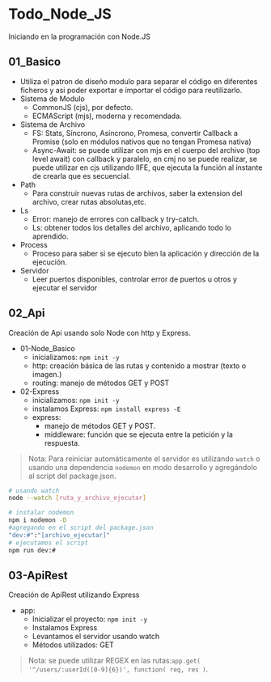 # Todo_Node_JS

Iniciando en la programación con Node.JS
<!-- cSpell:disable -->

## 01_Basico
<!-- cSpell:enable -->
- Utiliza el patron de diseño modulo para separar el código en diferentes ficheros y asi poder exportar e importar el código para reutilizarlo.
- Sistema de Modulo
  - CommonJS (cjs), por defecto.
  - ECMAScript (mjs), moderna y recomendada.
- Sistema de Archivo
  - FS: Stats, Síncrono, Asíncrono, Promesa, convertir Callback a Promise (solo en módulos nativos que no tengan Promesa nativa)
  - Async-Await: se puede utilizar con mjs en el cuerpo del archivo (top level await) con callback y paralelo, en cmj no se puede realizar, se puede utilizar en cjs utilizando IIFE, que ejecuta la función al instante de crearla que es secuencial.
- Path
  - Para construir nuevas rutas de archivos, saber la extension del archivo, crear rutas absolutas,etc.
- Ls
  - Error: manejo de errores con callback y try-catch.
  - Ls: obtener todos los detalles del archivo, aplicando todo lo aprendido.
- Process
  - Proceso para saber si se ejecuto bien la aplicación y dirección de la ejecución.
- Servidor
  - Leer puertos disponibles, controlar error de puertos u otros y ejecutar el servidor

## 02_Api

Creación de Api usando solo Node con http y Express.

- 01-Node_Basico
  - inicializamos: `npm init -y`
  - http: creación básica de las rutas y contenido a mostrar (texto o imagen.)
  - routing: manejo de métodos GET y POST
- 02-Express
  - inicializamos: `npm init -y`
  - instalamos Express: `npm install express -E`
  - express:
    - manejo de métodos GET y POST.
    - middleware: función que se ejecuta entre la petición y la respuesta.

> Nota: Para reiniciar automáticamente el servidor es utilizando  `watch` o usando una dependencia `nodemon` en modo desarrollo y agregándolo al script del package.json.

```sh
# usando watch
node --watch [ruta_y_archivo_ejecutar]

# instalar nodemon
npm i nodemon -D
#agregando en el script del package.json
"dev:#":"[archivo_ejecutar]"
# ejecutamos el script
npm run dev:#
```

## 03-ApiRest

Creación de ApiRest utilizando Express

- app:
  - Inicializar el proyecto: `npm init -y`
  - Instalamos Express
  - Levantamos el servidor usando watch
  - Métodos utilizados: GET

> Nota: se puede utilizar REGEX en las rutas:`app.get( '^/users/:userId([0-9]{6})', function( req, res )`.
